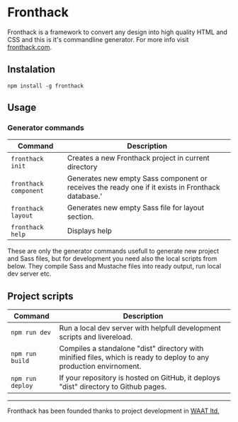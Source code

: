 # Fronthack
Fronthack is a framework to convert any design into high quality HTML and CSS
and this is it's commandline generator. For more info visit [fronthack.com](http://fronthack.com/).

## Instalation
```
npm install -g fronthack
```

## Usage

### Generator commands

| Command               | Description                                                                                                          |
|-----------------------|----------------------------------------------------------------------------------------------------------------------|
| `fronthack init`      | Creates a new Fronthack project in current directory                                                                 |
| `fronthack component` | Generates new empty Sass component or receives the ready one if it exists in Fronthack database.'                    |
| `fronthack layout`    | Generates new empty Sass file for layout section.                                                                    |
| `fronthack help`      | Displays help                                                                                                        |

These are only the generator commands usefull to generate new project and Sass
files, but for development you need also the local scripts from below. They
compile Sass and Mustache files into ready output, run local dev server etc.

## Project scripts

| Command               | Description                                                                                                          |
|-----------------------|----------------------------------------------------------------------------------------------------------------------|
| `npm run dev`         | Run a local dev server with helpfull development scripts and livereload.                                             |
| `npm run build`       | Compiles a standalone "dist" directory with minified files, which is ready to deploy to any production envirnoment.  |
| `npm run deploy`      | If your repository is hosted on GitHub, it deploys "dist" directory to Github pages.                                 |


--------------------------------------------------
Fronthack has been founded thanks to project development in [WAAT ltd.](http://waat.eu/)
